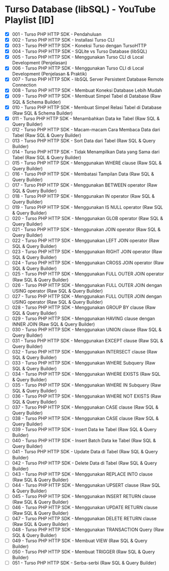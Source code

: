 # Turso Database (libSQL) - YouTube Playlist [ID]
- [x] 001 - Turso PHP HTTP SDK - Pendahuluan
- [x] 002 - Turso PHP HTTP SDK - Installasi Turso CLI
- [x] 003 - Turso PHP HTTP SDK - Koneksi Turso dengan TursoHTTP
- [x] 004 - Turso PHP HTTP SDK - SQLite vs Turso Database (libSQL)
- [x] 005 - Turso PHP HTTP SDK - Menggunakan Turso CLI di Local Development (Penjelasan)
- [x] 006 - Turso PHP HTTP SDK - Menggunakan Turso CLI di Local Development (Penjelasan & Praktik)
- [x] 007 - Turso PHP HTTP SDK - libSQL Server Persistent Database Remote Connection
- [x] 008 - Turso PHP HTTP SDK - Membuat Koneksi Database Lebih Mudah
- [x] 009 - Turso PHP HTTP SDK - Membuat Simpel Tabel di Database (Raw SQL & Schema Builder)
- [x] 010 - Turso PHP HTTP SDK - Membuat Simpel Relasi Tabel di Database (Raw SQL & Schema Builder)
- [x] 011 - Turso PHP HTTP SDK - Menambahkan Data ke Tabel (Raw SQL & Query Builder)
- [ ] 012 - Turso PHP HTTP SDK - Macam-macam Cara Membaca Data dari Tabel (Raw SQL & Query Builder)
- [ ] 013 - Turso PHP HTTP SDK - Sort Data dari Tabel (Raw SQL & Query Builder)
- [ ] 014 - Turso PHP HTTP SDK - Tidak Menampilkan Data yang Sama dari Tabel (Raw SQL & Query Builder)
- [ ] 015 - Turso PHP HTTP SDK - Menggunakan WHERE clause (Raw SQL & Query Builder)
- [ ] 016 - Turso PHP HTTP SDK - Membatasi Tampilan Data (Raw SQL & Query Builder)
- [ ] 017 - Turso PHP HTTP SDK - Menggunakan BETWEEN operator (Raw SQL & Query Builder)
- [ ] 018 - Turso PHP HTTP SDK - Menggunakan IN operator (Raw SQL & Query Builder)
- [ ] 019 - Turso PHP HTTP SDK - Menggunakan IS NULL operator (Raw SQL & Query Builder)
- [ ] 020 - Turso PHP HTTP SDK - Menggunakan GLOB operator (Raw SQL & Query Builder)
- [ ] 021 - Turso PHP HTTP SDK - Menggunakan JOIN operator (Raw SQL & Query Builder)
- [ ] 022 - Turso PHP HTTP SDK - Menggunakan LEFT JOIN operator (Raw SQL & Query Builder)
- [ ] 023 - Turso PHP HTTP SDK - Menggunakan RIGHT JOIN operator (Raw SQL & Query Builder)
- [ ] 024 - Turso PHP HTTP SDK - Menggunakan CROSS JOIN operator (Raw SQL & Query Builder)
- [ ] 025 - Turso PHP HTTP SDK - Menggunakan FULL OUTER JOIN operator (Raw SQL & Query Builder)
- [ ] 026 - Turso PHP HTTP SDK - Menggunakan FULL OUTER JOIN dengan USING operator (Raw SQL & Query Builder)
- [ ] 027 - Turso PHP HTTP SDK - Menggunakan FULL OUTER JOIN dengan USING operator (Raw SQL & Query Builder)
- [ ] 028 - Turso PHP HTTP SDK - Menggunakan GROUP BY clause (Raw SQL & Query Builder)
- [ ] 029 - Turso PHP HTTP SDK - Menggunakan HAVING clause dengan INNER JOIN (Raw SQL & Query Builder)
- [ ] 030 - Turso PHP HTTP SDK - Menggunakan UNION clause (Raw SQL & Query Builder)
- [ ] 031 - Turso PHP HTTP SDK - Menggunakan EXCEPT clause (Raw SQL & Query Builder)
- [ ] 032 - Turso PHP HTTP SDK - Menggunakan INTERSECT clause (Raw SQL & Query Builder)
- [ ] 033 - Turso PHP HTTP SDK - Menggunakan WHERE Subquery (Raw SQL & Query Builder)
- [ ] 034 - Turso PHP HTTP SDK - Menggunakan WHERE EXISTS (Raw SQL & Query Builder)
- [ ] 035 - Turso PHP HTTP SDK - Menggunakan WHERE IN Subquery (Raw SQL & Query Builder)
- [ ] 036 - Turso PHP HTTP SDK - Menggunakan WHERE NOT EXISTS (Raw SQL & Query Builder)
- [ ] 037 - Turso PHP HTTP SDK - Menggunakan CASE clause (Raw SQL & Query Builder)
- [ ] 038 - Turso PHP HTTP SDK - Menggunakan CASE clause (Raw SQL & Query Builder)
- [ ] 039 - Turso PHP HTTP SDK - Insert Data ke Tabel (Raw SQL & Query Builder)
- [ ] 040 - Turso PHP HTTP SDK - Insert Batch Data ke Tabel (Raw SQL & Query Builder)
- [ ] 041 - Turso PHP HTTP SDK - Update Data di Tabel (Raw SQL & Query Builder)
- [ ] 042 - Turso PHP HTTP SDK - Delete Data di Tabel (Raw SQL & Query Builder)
- [ ] 043 - Turso PHP HTTP SDK - Menggunakan REPLACE INTO clause (Raw SQL & Query Builder)
- [ ] 044 - Turso PHP HTTP SDK - Menggunakan UPSERT clause (Raw SQL & Query Builder)
- [ ] 045 - Turso PHP HTTP SDK - Menggunakan INSERT RETURN clause (Raw SQL & Query Builder)
- [ ] 046 - Turso PHP HTTP SDK - Menggunakan UPDATE RETURN clause (Raw SQL & Query Builder)
- [ ] 047 - Turso PHP HTTP SDK - Menggunakan DELETE RETURN clause (Raw SQL & Query Builder)
- [ ] 048 - Turso PHP HTTP SDK - Menggunakan TRANSACTION Query (Raw SQL & Query Builder)
- [ ] 049 - Turso PHP HTTP SDK - Membuat VIEW (Raw SQL & Query Builder)
- [ ] 050 - Turso PHP HTTP SDK - Membuat TRIGGER (Raw SQL & Query Builder)
- [ ] 051 - Turso PHP HTTP SDK - Serba-serbi (Raw SQL & Query Builder)
